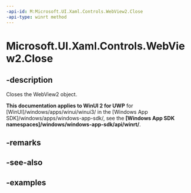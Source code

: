 ```yaml
---
-api-id: M:Microsoft.UI.Xaml.Controls.WebView2.Close
-api-type: winrt method
---
```


# Microsoft.UI.Xaml.Controls.WebView2.Close

<!--
public void Close ();
-->

## -description

Closes the WebView2 object.

**This documentation applies to WinUI 2 for UWP** for [WinUI]/windows/apps/winui/winui3/ in the [Windows App SDK]/windows/apps/windows-app-sdk/, see the **[Windows App SDK namespaces]/windows/windows-app-sdk/api/winrt/**.

## -remarks

## -see-also

## -examples
